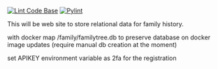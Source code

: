 [![Lint Code Base](https://github.com/andylebedev/Family-records/actions/workflows/super-linter.yml/badge.svg)](https://github.com/andylebedev/Family-records/actions/workflows/super-linter.yml)
[![Pylint](https://github.com/andylebedev/Family-records/actions/workflows/pylint.yml/badge.svg)](https://github.com/andylebedev/Family-records/actions/workflows/pylint.yml)

This will be web site to store relational data for family history.

with docker map /family/familytree.db to preserve database on docker image updates (require manual db creation at the moment)

set APIKEY environment variable as 2fa for the registration
